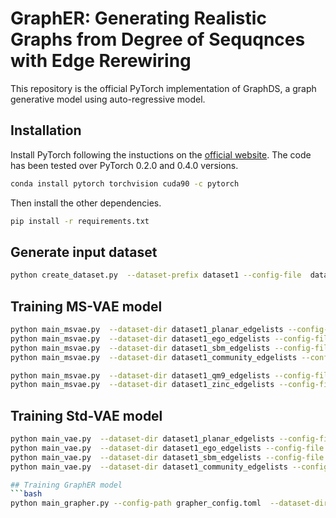 # GraphER: Generating Realistic Graphs from Degree of Sequqnces with Edge Rerewiring
This repository is the official PyTorch implementation of GraphDS, a graph generative model using auto-regressive model.

## Installation
Install PyTorch following the instuctions on the [official website](https://pytorch.org/). The code has been tested over PyTorch 0.2.0 and 0.4.0 versions.
```bash
conda install pytorch torchvision cuda90 -c pytorch
```
Then install the other dependencies.
```bash
pip install -r requirements.txt
```

## Generate input dataset
```bash
python create_dataset.py  --dataset-prefix dataset1 --config-file  dataset1_config.toml
```

## Training MS-VAE model
```bash
python main_msvae.py  --dataset-dir dataset1_planar_edgelists --config-file  msvae_config1.toml --output-model msvae_planar --evaluate
python main_msvae.py  --dataset-dir dataset1_ego_edgelists --config-file  msvae_config1.toml --output-model msvae_ego --evaluate
python main_msvae.py  --dataset-dir dataset1_sbm_edgelists --config-file  msvae_config1.toml --output-model msvae_sbm --evaluate
python main_msvae.py  --dataset-dir dataset1_community_edgelists --config-file  msvae_config1.toml --output-model msvae_community --evaluate

python main_msvae.py  --dataset-dir dataset1_qm9_edgelists --config-file  msvae_config1.toml --output-model msvae_qm9 --evaluate
python main_msvae.py  --dataset-dir dataset1_zinc_edgelists --config-file  msvae_config1.toml --output-model msvae_zinc --evaluate
```

## Training Std-VAE model
```bash
python main_vae.py  --dataset-dir dataset1_planar_edgelists --config-file  msvae_config1.toml --evaluate
python main_vae.py  --dataset-dir dataset1_ego_edgelists --config-file  msvae_config1.toml  --evaluate
python main_vae.py  --dataset-dir dataset1_sbm_edgelists --config-file  msvae_config1.toml  --evaluate
python main_vae.py  --dataset-dir dataset1_community_edgelists --config-file  msvae_config1.toml  --evaluate

## Training GraphER model
```bash
python main_grapher.py --config-path grapher_config.toml  --dataset-dir dataset1_planar_edgelists --msvae-model msvae_planar --msvae-config-path msvae_config1.toml --output-model grapher_planar --evaluate
```


